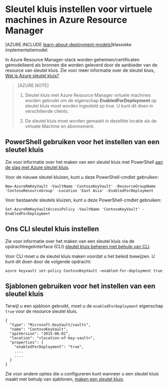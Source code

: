 <properties
    pageTitle="Sleutel kluis instellen voor virtuele machines in Azure Resource Manager | Microsoft Azure"
    description="Het instellen van de sleutel kluis voor gebruik met een virtuele machine van Azure Resource Manager."
    services="virtual-machines-windows"
    documentationCenter=""
    authors="singhkays"
    manager="timlt"
    editor=""
    tags="azure-resource-manager"/>

<tags
    ms.service="virtual-machines-windows"
    ms.workload="infrastructure-services"
    ms.tgt_pltfrm="vm-windows"
    ms.devlang="na"
    ms.topic="article"
    ms.date="05/31/2016"
    ms.author="singhkay"/>

# <a name="set-up-key-vault-for-virtual-machines-in-azure-resource-manager"></a>Sleutel kluis instellen voor virtuele machines in Azure Resource Manager

[AZURE.INCLUDE [learn-about-deployment-models](../../includes/learn-about-deployment-models-rm-include.md)]klassieke implementatiemodel.

In Azure Resource Manager-stack worden geheimen/certificaten gemodelleerd als bronnen die worden geleverd door de aanbieder van de resource van sleutel kluis. Zie voor meer informatie over de sleutel kluis, [Wat is Azure sleutel kluis?](../key-vault/key-vault-whatis.md)

>[AZURE.NOTE] 
>
>1. Sleutel kluis met Azure Resource Manager virtuele machines worden gebruikt om de eigenschap **EnabledForDeployment** op sleutel kluis moet worden ingesteld op true. U kunt dit doen in verschillende clients.
>
>2. De sleutel kluis moet worden gemaakt in dezelfde locatie als de virtuele Machine en abonnement.

## <a name="use-powershell-to-set-up-key-vault"></a>PowerShell gebruiken voor het instellen van een sleutel kluis
Zie voor informatie over het maken van een sleutel kluis met PowerShell [aan de slag met Azure sleutel kluis](../key-vault/key-vault-get-started.md#vault).

Voor de nieuwe sleutel kluizen, kunt u deze PowerShell-cmdlet gebruiken:

    New-AzureRmKeyVault -VaultName 'ContosoKeyVault' -ResourceGroupName 'ContosoResourceGroup' -Location 'East Asia' -EnabledForDeployment

Voor bestaande sleutels kluizen, kunt u deze PowerShell-cmdlet gebruiken:

    Set-AzureRmKeyVaultAccessPolicy -VaultName 'ContosoKeyVault' -EnabledForDeployment

## <a name="us-cli-to-set-up-key-vault"></a>Ons CLI sleutel kluis instellen
Zie voor informatie over het maken van een sleutel kluis via de opdrachtregelinterface (CLI) [sleutel kluis beheren met behulp van CLI](../key-vault/key-vault-manage-with-cli.md#create-a-key-vault).

Voor CLI moet u de sleutel kluis maken voordat u het beleid toewijzen. U kunt dit doen door de volgende opdracht:

    azure keyvault set-policy ContosoKeyVault –enabled-for-deployment true

## <a name="use-templates-to-set-up-key-vault"></a>Sjablonen gebruiken voor het instellen van een sleutel kluis
Terwijl u een sjabloon gebruikt, moet u de `enabledForDeployment` eigenschap `true` voor de resource sleutel kluis.

    {
      "type": "Microsoft.KeyVault/vaults",
      "name": "ContosoKeyVault",
      "apiVersion": "2015-06-01",
      "location": "<location-of-key-vault>",
      "properties": {
        "enabledForDeployment": "true",
        ....
        ....
      }
    }

Zie voor andere opties die u configureren kunt wanneer u een sleutel kluis maakt met behulp van sjablonen, [maken een sleutel kluis](https://azure.microsoft.com/documentation/templates/101-key-vault-create/).
